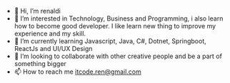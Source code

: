 - 👋 Hi, I’m renaldi
- 👀 I’m interested in Technology, Business and Programming, i also learn how to become good developer. I like learn new thing to improve 
      my experience and my skill.
- 🌱 I’m currently learning Javascript, Java, C#, Dotnet, Springboot, ReactJs and UI/UX Design
- 💞️ I’m looking to collaborate with other creative people and be a part of something bigger 
- 📫 How to reach me itcode.ren@gmail.com

<!---
renaldi99/renaldi99 is a ✨ special ✨ repository because its `README.md` (this file) appears on your GitHub profile.
You can click the Preview link to take a look at your changes.
--->
